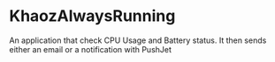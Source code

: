 # KhaozAlwaysRunning
An application that check CPU Usage and Battery status. It then sends either an email or a notification with PushJet

